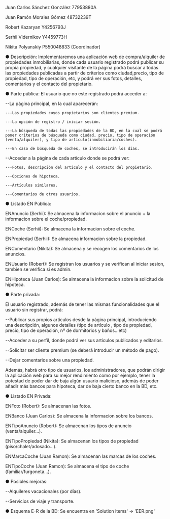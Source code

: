 		
Juan Carlos Sánchez González 77953880A

Juan Ramón Morales Gómez 48732239T

Robert Kazaryan Y4256793J

Serhii Vidernikov Y4459773H

Nikita Polyanskiy P550048833 (Coordinador)


● Descripción: 
Implementaremos una aplicación web de compra/alquiler de propiedades inmobiliarias, donde cada usuario registrado podrá publicar su propia propiedad, y cualquier visitante de la página podrá buscar a todas las propiedades publicadas a partir de criterios como ciudad,precio, tipo de propiedad, tipo de operación, etc, y podrá ver sus fotos, detalles, comentarios y el contacto del propietario.

● Parte pública: 
El usuario que no esté registrado podrá acceder a:

--La página principal, en la cual aparecerán:

	---Las propiedades cuyos propietarios son clientes premium.
	
	---La opción de registro / iniciar sesión.
	
	---La búsqueda de todas las propiedades de la BD, en la cual se podrá poner criterios de búsqueda como ciudad, precio, tipo de operación (venta/alquiler), y tipo de artículo(inmobiliaria/coches).
	
	---En caso de búsqueda de coches, se introducirán los días.
	
--Acceder a la página de cada artículo donde se podrá ver:

	---Fotos, descripción del artículo y el contacto del propietario.
	
	---Opciones de hipoteca.
	
	---Artículos similares.
	
	---Comentarios de otros usuarios.
	

● Listado EN Pública: 

ENAnuncio (Serhii): Se almacena la informacion sobre el anuncio + la informacion sobre el coche/propiedad.

ENCoche (Serhii): Se almacena la informacion sobre el coche.

ENPropiedad (Serhii): Se almacena informacion sobre la propiedad.

ENComentario (Nikita): Se almacena y se recogen los comentarios de los anuncios.

ENUsuario (Robert): Se registran los usuarios y se verifican al iniciar sesion, tambien se verifica si es admin.

ENHipoteca (Juan Carlos): Se almacena la informacion sobre la solicitud de hipoteca.


● Parte privada: 

El usuario registrado, además de tener las mismas funcionalidades que el usuario sin registrar, podrá:

--Publicar sus propios artículos desde la página principal, introduciendo una descripción, algunos detalles (tipo de artículo , tipo de propiedad, precio, tipo de operación, nº de dormitorios y baños…etc)

--Acceder a su perfil, donde podrá ver sus artículos publicados y editarlos.

--Solicitar ser cliente premium (se deberá introducir un método de pago).

--Dejar comentarios sobre una propiedad.



Además, habrá otro tipo de usuarios, los administradores, que podrán dirigir la aplicación web para su mejor rendimiento como por ejemplo, tener la potestad de poder dar de baja algún usuario malicioso, además de poder añadir más bancos para hipoteca, dar de baja cierto banco en la BD, etc. 

● Listado EN Privada: 

ENFoto (Robert): Se almacenan las fotos.

ENBanco (Juan Carlos): Se almacena la informacion sobre los bancos.

ENTipoAnuncio (Robert): Se almacenan los tipos de anuncio (venta/alquiler...).

ENTipoPropiedad (Nikita): Se almacenan los tipos de propiedad (piso/chalet/adosado...).

ENMarcaCoche (Juan Ramon): Se almacenan las marcas de los coches.

ENTipoCoche (Juan Ramon): Se almacena el tipo de coche (familiar/furgoneta...).




● Posibles mejoras: 

--Alquileres vacacionales (por días).

--Servicios de viaje y transporte.


● Esquema E-R de la BD:
Se encuentra en 'Solution items' -> 'EER.png'
